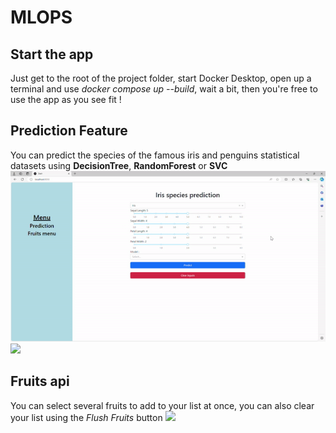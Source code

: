 # MLOPS

## Start the app
Just get to the root of the project folder, start Docker Desktop, open up a terminal and use *docker compose up --build*, wait a bit, then you're free to use the app as you see fit !


## Prediction Feature
You can predict the species of the famous iris and penguins statistical datasets using **DecisionTree**, **RandomForest** or **SVC**
![](https://github.com/LeoGondouin/MLOPS/blob/main/GIFs/MLOP-iris.gif)
![](https://github.com/LeoGondouin/MLOPS/blob/main/GIFs/MLOP-penguins.gif)
## Fruits api
You can select several fruits to add to your list at once, you can also clear your list using the *Flush Fruits* button
![](https://github.com/LeoGondouin/MLOPS/blob/main/GIFs/MLOP-fruits.gif)
